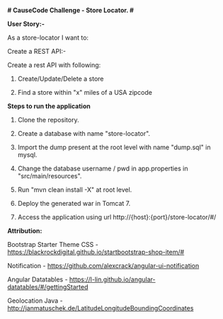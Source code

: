 **# CauseCode Challenge - Store Locator. #**

**User Story:-**

As a store-locator I want to: 

Create a REST API:-

Create a rest API with following:

1. Create/Update/Delete a store

2. Find a store within "x" miles of a USA zipcode

**Steps to run the application**

1. Clone the repository.

2. Create a database with name "store-locator".

3. Import the dump present at the root level with name "dump.sql" in mysql.

4. Change the database username / pwd in app.properties in "src/main/resources".

5. Run "mvn clean install -X" at root level.

6. Deploy the generated war in Tomcat 7.

7. Access the application using url http://{host}:{port}/store-locator/#/

**Attribution:**

Bootstrap Starter Theme CSS - https://blackrockdigital.github.io/startbootstrap-shop-item/# 

Notification - https://github.com/alexcrack/angular-ui-notification

Angular Datatables - https://l-lin.github.io/angular-datatables/#/gettingStarted

Geolocation Java - http://janmatuschek.de/LatitudeLongitudeBoundingCoordinates